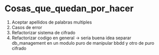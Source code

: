 # Cosas_que_quedan_por_hacer
1. Aceptar apellidos de palabras multiples
2. Casos de error
3. Refactorizar sistema de cifrado
4. Refactorizar codigo en general -> seria buena idea separar db_management en un modulo puro de manipular bbdd y otro de
   puro cifrado
